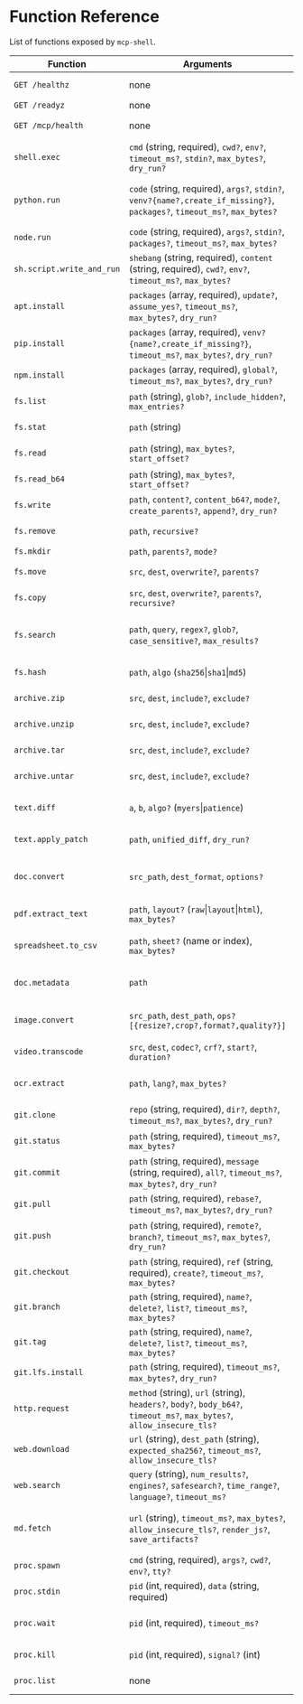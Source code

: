 # Function Reference

List of functions exposed by `mcp-shell`.

| Function | Arguments | Output | Description |
| --- | --- | --- | --- |
| `GET /healthz` | none | `{status:"ok", name, version, uptime}` | Basic liveness probe |
| `GET /readyz` | none | `{status:"ok", name, version, uptime}` | Readiness probe |
| `GET /mcp/health` | none | `{status:"ok", name, version, uptime}` | MCP-native health endpoint |
| `shell.exec` | `cmd` (string, required), `cwd?`, `env?`, `timeout_ms?`, `stdin?`, `max_bytes?`, `dry_run?` | `{stdout, stderr, exit_code, duration_ms, stdout_truncated, stderr_truncated, error?}` | Execute a shell command in the container |
| `python.run` | `code` (string, required), `args?`, `stdin?`, `venv?{name?,create_if_missing?}`, `packages?`, `timeout_ms?`, `max_bytes?` | `{stdout, stderr, exit_code, duration_ms, stdout_truncated, stderr_truncated, artifacts?, error?}` | Execute Python code, optionally in a virtual environment |
| `node.run` | `code` (string, required), `args?`, `stdin?`, `packages?`, `timeout_ms?`, `max_bytes?` | `{stdout, stderr, exit_code, duration_ms, stdout_truncated, stderr_truncated, artifacts?, error?}` | Execute Node.js code |
| `sh.script.write_and_run` | `shebang` (string, required), `content` (string, required), `cwd?`, `env?`, `timeout_ms?`, `max_bytes?` | `{stdout, stderr, exit_code, duration_ms, stdout_truncated, stderr_truncated, error?}` | Write a script to a temp file and run it |
| `apt.install` | `packages` (array, required), `update?`, `assume_yes?`, `timeout_ms?`, `max_bytes?`, `dry_run?` | `{installed, stdout, stderr, exit_code, duration_ms, stdout_truncated, stderr_truncated, error?}` | Install system packages via apt-get |
| `pip.install` | `packages` (array, required), `venv?{name?,create_if_missing?}`, `timeout_ms?`, `max_bytes?`, `dry_run?` | `{installed, stdout, stderr, exit_code, duration_ms, stdout_truncated, stderr_truncated, error?}` | Install Python packages via pip |
| `npm.install` | `packages` (array, required), `global?`, `timeout_ms?`, `max_bytes?`, `dry_run?` | `{installed, stdout, stderr, exit_code, duration_ms, stdout_truncated, stderr_truncated, error?}` | Install Node.js packages via npm |
| `fs.list` | `path` (string), `glob?`, `include_hidden?`, `max_entries?` | `{entries:[{name,type,size,mtime,mode}], duration_ms, error?}` | List directory entries |
| `fs.stat` | `path` (string) | `{type,size,mode,mtime,uid,gid,symlink_target?,duration_ms,error?}` | File or directory metadata |
| `fs.read` | `path` (string), `max_bytes?`, `start_offset?` | `{content, truncated, duration_ms, error?}` | Read UTF-8 text file |
| `fs.read_b64` | `path` (string), `max_bytes?`, `start_offset?` | `{content_b64, truncated, duration_ms, error?}` | Read file as base64 |
| `fs.write` | `path`, `content?`, `content_b64?`, `mode?`, `create_parents?`, `append?`, `dry_run?` | `{bytes_written, duration_ms, error?}` | Write a file |
| `fs.remove` | `path`, `recursive?` | `{removed, duration_ms, error?}` | Remove file or directory |
| `fs.mkdir` | `path`, `parents?`, `mode?` | `{created, duration_ms, error?}` | Create directory |
| `fs.move` | `src`, `dest`, `overwrite?`, `parents?` | `{moved, duration_ms, error?}` | Move or rename a file |
| `fs.copy` | `src`, `dest`, `overwrite?`, `parents?`, `recursive?` | `{copied, duration_ms, error?}` | Copy a file or directory |
| `fs.search` | `path`, `query`, `regex?`, `glob?`, `case_sensitive?`, `max_results?` | `{matches:[{file,line,byte_offset,preview}], duration_ms, error?}` | Search file contents using ripgrep (requires `rg`) |
| `fs.hash` | `path`, `algo` (`sha256`\|`sha1`\|`md5`) | `{hash, duration_ms, error?}` | Compute a file checksum |
| `archive.zip` | `src`, `dest`, `include?`, `exclude?` | `{archive_path, files, duration_ms, error?}` | Create a zip archive |
| `archive.unzip` | `src`, `dest`, `include?`, `exclude?` | `{extracted, files, duration_ms, error?}` | Extract a zip archive |
| `archive.tar` | `src`, `dest`, `include?`, `exclude?` | `{archive_path, files, duration_ms, error?}` | Create a tar archive |
| `archive.untar` | `src`, `dest`, `include?`, `exclude?` | `{extracted, files, duration_ms, error?}` | Extract a tar archive |
| `text.diff` | `a`, `b`, `algo?` (`myers`\|`patience`) | `{unified_diff, duration_ms, error?}` | Compute unified diff between two strings |
| `text.apply_patch` | `path`, `unified_diff`, `dry_run?` | `{patched, hunks_applied, hunks_failed, duration_ms, error?}` | Apply a unified diff patch to a file |
| `doc.convert` | `src_path`, `dest_format`, `options?` | `{dest_path,size,duration_ms,error?}` | Convert documents via LibreOffice or Pandoc |
| `pdf.extract_text` | `path`, `layout?` (`raw`\|`layout`\|`html`), `max_bytes?` | `{text,truncated,duration_ms,error?}` | Extract text from a PDF |
| `spreadsheet.to_csv` | `path`, `sheet?` (name or index), `max_bytes?` | `{csv,truncated,duration_ms,error?}` | Convert a spreadsheet sheet to CSV |
| `doc.metadata` | `path` | `{mime,pages?,words?,created?,modified?,duration_ms,error?}` | Retrieve document metadata |
| `image.convert` | `src_path`, `dest_path`, `ops?[{resize?,crop?,format?,quality?}]` | `{dest_path,duration_ms,error?}` | Convert or transform images via ImageMagick |
| `video.transcode` | `src`, `dest`, `codec?`, `crf?`, `start?`, `duration?` | `{dest,duration_ms,error?}` | Transcode video files via ffmpeg |
| `ocr.extract` | `path`, `lang?`, `max_bytes?` | `{text,truncated,duration_ms,error?}` | Extract text from images via Tesseract |
| `git.clone` | `repo` (string, required), `dir?`, `depth?`, `timeout_ms?`, `max_bytes?`, `dry_run?` | `{stdout, stderr, exit_code, duration_ms, stdout_truncated, stderr_truncated, error?}` | Clone a git repository |
| `git.status` | `path` (string, required), `timeout_ms?`, `max_bytes?` | `{stdout, stderr, exit_code, duration_ms, stdout_truncated, stderr_truncated, error?}` | Git status (porcelain) |
| `git.commit` | `path` (string, required), `message` (string, required), `all?`, `timeout_ms?`, `max_bytes?`, `dry_run?` | `{stdout, stderr, exit_code, duration_ms, stdout_truncated, stderr_truncated, commit?, error?}` | Commit changes |
| `git.pull` | `path` (string, required), `rebase?`, `timeout_ms?`, `max_bytes?`, `dry_run?` | `{stdout, stderr, exit_code, duration_ms, stdout_truncated, stderr_truncated, error?}` | Pull latest changes |
| `git.push` | `path` (string, required), `remote?`, `branch?`, `timeout_ms?`, `max_bytes?`, `dry_run?` | `{stdout, stderr, exit_code, duration_ms, stdout_truncated, stderr_truncated, error?}` | Push commits (requires `GIT_ALLOW_PUSH=1`) |
| `git.checkout` | `path` (string, required), `ref` (string, required), `create?`, `timeout_ms?`, `max_bytes?` | `{stdout, stderr, exit_code, duration_ms, stdout_truncated, stderr_truncated, error?}` | Checkout a git ref |
| `git.branch` | `path` (string, required), `name?`, `delete?`, `list?`, `timeout_ms?`, `max_bytes?` | `{stdout, stderr, exit_code, duration_ms, stdout_truncated, stderr_truncated, branches?, error?}` | Manage branches |
| `git.tag` | `path` (string, required), `name?`, `delete?`, `list?`, `timeout_ms?`, `max_bytes?` | `{stdout, stderr, exit_code, duration_ms, stdout_truncated, stderr_truncated, tags?, error?}` | Manage tags |
| `git.lfs.install` | `path` (string, required), `timeout_ms?`, `max_bytes?`, `dry_run?` | `{stdout, stderr, exit_code, duration_ms, stdout_truncated, stderr_truncated, error?}` | Install Git LFS in a repository |
| `http.request` | `method` (string), `url` (string), `headers?`, `body?`, `body_b64?`, `timeout_ms?`, `max_bytes?`, `allow_insecure_tls?` | `{status, headers, body?, body_b64?, truncated, duration_ms, error?}` | Perform an HTTP request |
| `web.download` | `url` (string), `dest_path` (string), `expected_sha256?`, `timeout_ms?`, `allow_insecure_tls?` | `{path, size, sha256, duration_ms, error?}` | Download a file from the web |
| `web.search` | `query` (string), `num_results?`, `engines?`, `safesearch?`, `time_range?`, `language?`, `timeout_ms?` | `{results:[{title,url,snippet,published?,source}],duration_ms,error?}` | Metasearch via SearxNG |
| `md.fetch` | `url` (string), `timeout_ms?`, `max_bytes?`, `allow_insecure_tls?`, `render_js?`, `save_artifacts?` | `{title?,byline?,site_name?,published?,canonical_url?,markdown,truncated,artifacts?,duration_ms,error?}` | Fetch webpage and extract main content as Markdown |
| `proc.spawn` | `cmd` (string, required), `args?`, `cwd?`, `env?`, `tty?` | `{pid, duration_ms, error?}` | Spawn a long-running process |
| `proc.stdin` | `pid` (int, required), `data` (string, required) | `{bytes_written, duration_ms, error?}` | Write to stdin of a spawned process |
| `proc.wait` | `pid` (int, required), `timeout_ms?` | `{exit_code, stdout?, stderr?, truncated, duration_ms, error?}` | Wait for a spawned process to exit |
| `proc.kill` | `pid` (int, required), `signal?` (int) | `{killed, duration_ms, error?}` | Send a signal to a spawned process |
| `proc.list` | none | `{processes:[{pid,cmdline,start_time,cwd}], duration_ms, error?}` | List spawned processes |
